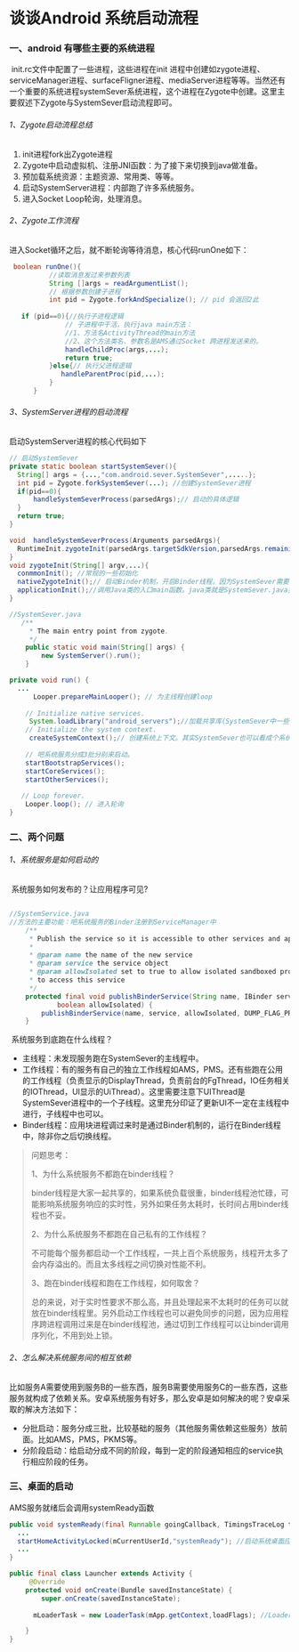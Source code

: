 # 谈谈Android 系统启动流程

### 一、android 有哪些主要的系统进程

​      init.rc文件中配置了一些进程，这些进程在init 进程中创建如zygote进程、serviceManager进程、surfaceFligner进程、mediaServer进程等等。当然还有一个重要的系统进程systemSever系统进程，这个进程在Zygote中创建。这里主要叙述下Zygote与SystemSever启动流程即可。

###### 1、Zygote启动流程总结

1. init进程fork出Zygote进程
2. Zygote中启动虚拟机、注册JNI函数：为了接下来切换到java做准备。
3. 预加载系统资源：主题资源、常用类、等等。
4. 启动SystemServer进程：内部跑了许多系统服务。
5. 进入Socket Loop轮询，处理消息。

###### 2、Zygote工作流程

  进入Socket循环之后，就不断轮询等待消息，核心代码runOne如下：

```java
 boolean runOne(){
          //读取消息发过来参数列表
          String []args = readArgumentList();
          // 根据参数创建子进程
          int pid = Zygote.forkAndSpecialize(); // pid 会返回2此
          
   if (pid==0){//执行子进程逻辑
              // 子进程中干活，执行java main方法：
              //1、方法名ActivityThread的main方法
              //2、这个方法类名、参数名是AMS通过Socket 跨进程发送来的。
              handleChildProc(args,...);
              return true;
          }else{// 执行父进程逻辑
             handleParentProc(pid,...);
          }
      }
```

###### 3、SystemServer进程的启动流程

  启动SystemServer进程的核心代码如下

```java
// 启动SystemSever
private static boolean startSystemSever(){
  String[] args = {...,"com.android.sever.SystemSever",.....};
  int pid = Zygote.forkSystemSever(...); //创建SystemSever进程
  if(pid==0){
      handleSystemSeverProcess(parsedArgs);// 启动的具体逻辑
  }
  return true;
}

void  handleSystemSeverProcess(Arguments parsedArgs){
  RuntimeInit.zygoteInit(parsedArgs.targetSdkVersion,parsedArgs.remainingArgs,....);
}
void zygoteInit(String[] argv,...){
  conmmonInit(); //常规的一些初始化
  nativeZygoteInit();// 启动Binder机制，开启Binder线程。因为SystemSever需要与别的进程进行通信。通信使用Binder机制。
  applicationInit();//调用Java类的入口main函数。java类就是SystemSever.java类
}
```

```java
//SystemSever.java
   /**
     * The main entry point from zygote.
     */
    public static void main(String[] args) {
        new SystemServer().run();
    }

private void run() {
  ...
      Looper.prepareMainLooper(); // 为主线程创建loop
  
    // Initialize native services.
     System.loadLibrary("android_servers");//加载共享库(SystemSever中一些系统服务的native层代码)
    // Initialize the system context.
     createSystemContext();// 创建系统上下文。其实SystemSever也可以看成个系统应用，其内部也有Context、Application、ActivityThread跟应用进程非常相似。
  
    // 吧系统服务分成3批分别来启动。
    startBootstrapServices();
    startCoreServices();
    startOtherServices();
  
   // Loop forever.
    Looper.loop(); // 进入轮询
}
```



### 二、两个问题

###### 1、系统服务是如何启动的

​      系统服务如何发布的？让应用程序可见?
```java

//SystemService.java
//方法的主要功能：吧系统服务的Binder注册到ServiceManager中
    /**
     * Publish the service so it is accessible to other services and apps.
     *
     * @param name the name of the new service
     * @param service the service object
     * @param allowIsolated set to true to allow isolated sandboxed processes
     * to access this service
     */
    protected final void publishBinderService(String name, IBinder service,
            boolean allowIsolated) {
        publishBinderService(name, service, allowIsolated, DUMP_FLAG_PRIORITY_DEFAULT);
    }
```

​      系统服务到底跑在什么线程？

- 主线程：未发现服务跑在SystemSever的主线程中。
- 工作线程：有的服务有自己的独立工作线程如AMS，PMS。还有些跑在公用的工作线程（负责显示的DisplayThread，负责前台的FgThread，IO任务相关的IOThread，UI显示的UiThread）。这里需要注意下UIThread是SystemSever进程中的一个子线程。这里充分印证了更新UI不一定在主线程中进行，子线程中也可以。
- Binder线程：应用块进程调过来时是通过Binder机制的，运行在Binder线程中，除非你之后切换线程。

> 问题思考：
>
>1、为什么系统服务不都跑在binder线程？
>
>binder线程是大家一起共享的，如果系统负载很重，binder线程池忙碌，可能影响系统服务响应的实时性，另外如果任务太耗时，长时间占用binder线程也不妥。
>
>2、为什么系统服务不都跑在自己私有的工作线程？
>
>不可能每个服务都启动一个工作线程，一共上百个系统服务，线程开太多了会内存溢出的。而且太多线程之间切换对性能不利。
>
>3、跑在binder线程和跑在工作线程，如何取舍？
>
>总的来说，对于实时性要求不那么高，并且处理起来不太耗时的任务可以就放在binder线程里。另外启动工作线程也可以避免同步的问题，因为应用程序跨进程调用过来是在binder线程池，通过切到工作线程可以让binder调用序列化，不用到处上锁。
>
>

###### 2、怎么解决系统服务间的相互依赖

​     比如服务A需要使用到服务B的一些东西，服务B需要使用服务C的一些东西，这些服务就构成了依赖关系。安卓系统服务有好多，那么安卓是如何解决的呢？安卓采取的解决方法如下：

- 分批启动：服务分成三批，比较基础的服务（其他服务需依赖这些服务）放前面。比如AMS，PMS，PKMS等。
- 分阶段启动：给启动分成不同的阶段，每到一定的阶段通知相应的service执行相应阶段的任务。

### 三、桌面的启动

AMS服务就绪后会调用systemReady函数

```java
public void systemReady(final Runnable goingCallback, TimingsTraceLog traceLog) {
  ...
  startHomeActivityLocked(mCurrentUserId,"systemReady"); //启动系统桌面应用app，打开Launcher类
  ...
}


```

```java
public final class Launcher extends Activity {
	 @Override
    protected void onCreate(Bundle savedInstanceState) {
        super.onCreate(savedInstanceState);
        
      mLoaderTask = new LoaderTask(mApp.getContext,loadFlags); //LoaderTask 内部：mPm.queryIntentActivitiesAsUser()通过packageManagerService查询安装的应用。查询到后吧图标显示到桌面。

    }
}
```









